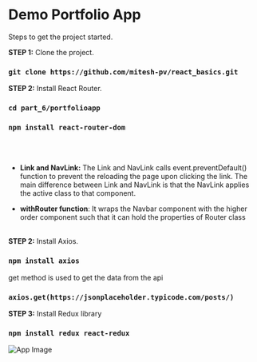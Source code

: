 # Demo Portfolio App

Steps to get the project started.

**STEP 1:** Clone the project. 
### `git clone https://github.com/mitesh-pv/react_basics.git`

**STEP 2:** Install React Router. 
### `cd part_6/portfolioapp`
### `npm install react-router-dom`

<br/><br/>
* **Link and NavLink:**
The Link and NavLink calls event.preventDefault() function to prevent the reloading the page upon clicking the link.
The main difference between Link and NavLink is that the NavLink applies the active class to that component.

* **withRouter function**:
It wraps the Navbar component with the higher order component such that it can hold the properties of Router class
<br/><br/>


**STEP 2:** Install Axios. 
### `npm install axios`
get method is used to get the data from the api
### `axios.get(https://jsonplaceholder.typicode.com/posts/)`


**STEP 3:** Install Redux library
### `npm install redux react-redux`


![App Image](./image/screenshot.png)
